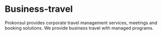 # Business-travel
Prokonsul provides corporate travel management services, meetings and booking solutions. We provide business travel with managed programs.
